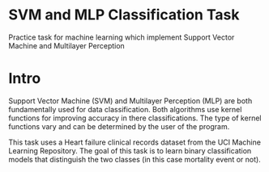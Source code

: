 # SVM and MLP Classification Task
Practice task for machine learning which implement Support Vector Machine and Multilayer Perception 



# Intro 
Support Vector Machine (SVM) and Multilayer Perception (MLP) are both fundamentally used for data classification. Both algorithms use kernel functions for improving accuracy in there classifications. The type of kernel functions vary and can be determined by the user of the program. 

This task uses a Heart failure clinical records dataset from the UCI Machine Learning Repository. The goal of this task is to learn binary classification models that distinguish the two classes (in this case mortality event or not).


